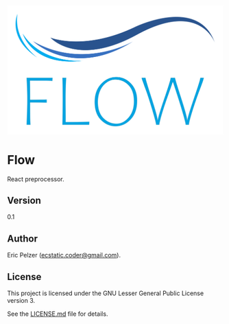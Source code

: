 ![](https://github.com/senselogic/FLOW/blob/master/LOGO/flow.png)

# Flow

React preprocessor.

## Version

0.1

## Author

Eric Pelzer (ecstatic.coder@gmail.com).

## License

This project is licensed under the GNU Lesser General Public License version 3.

See the [LICENSE.md](LICENSE.md) file for details.
